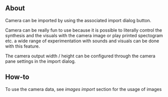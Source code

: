 ## About

Camera can be imported by using the associated import dialog button.

Camera can be really fun to use because it is possible to literally control the synthesis and the visuals with the camera image or play printed spectogram etc. a wide range of experimentation with sounds and visuals can be done with this feature.

The camera output width / height can be configured through the camera pane settings in the import dialog.

## How-to

To use the camera data, see *images import* section for the usage of images